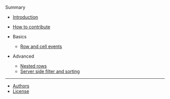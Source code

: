 Summary

- [Introduction](README.md)
- [How to contribute](CONTRIBUTING.md)

- Basics
  - [Row and cell events](man/row-and-cell-events.md)

- Advanced
  - [Nested rows](man/nested-rows.md)
  - [Server side filter and sorting](man/server-side-filter-and-sort.md)

---

- [Authors](AUTHORS.md)
- [License](LICENSE.md)
